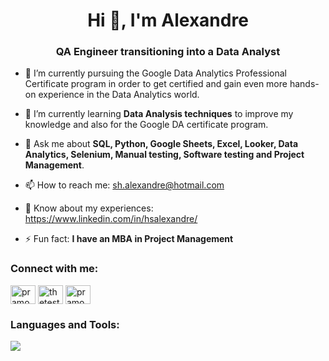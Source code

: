 <h1 align="center">Hi 👋, I'm Alexandre</h1>

<h3 align="center">QA Engineer transitioning into a Data Analyst</h3>

- 🔭 I’m currently pursuing the Google Data Analytics Professional Certificate program in order to get certified and gain even more hands-on experience in the Data Analytics world.

- 🌱 I’m currently learning **Data Analysis techniques** to improve my knowledge and also for the Google DA certificate program.

- 💬 Ask me about **SQL, Python, Google Sheets, Excel, Looker, Data Analytics, Selenium, Manual testing, Software testing and Project Management**.

- 📫 How to reach me: sh.alexandre@hotmail.com

- 📄 Know about my experiences: https://www.linkedin.com/in/hsalexandre/

- ⚡ Fun fact: **I have an MBA in Project Management**

<h3 align="left">Connect with me:</h3>
<p align="left">
<a href="https://linkedin.com/in/hsalexandre" target="blank"><img align="center" src="https://cdn.jsdelivr.net/npm/simple-icons@3.0.1/icons/linkedin.svg" alt="pramoddutta" height="30" width="40" /></a>
<a href="https://instagram.com/hsalexandre" target="blank"><img align="center" src="https://cdn.jsdelivr.net/npm/simple-icons@3.0.1/icons/instagram.svg" alt="thetestingacademy" height="30" width="40" /></a>
<a href="https://www.leetcode.com/hsalexandre" target="blank"><img align="center" src="https://cdn.jsdelivr.net/npm/simple-icons@3.0.1/icons/leetcode.svg" alt="pramoddutta" height="30" width="40" /></a>
</p>

<h3 align="left">Languages and Tools:</h3>
<p>
  <a href="https://www.linkedin.com/in/hsalexandre">
    <img src="https://skillicons.dev/icons?i=mysql,python,git,selenium,postgresql,sqlite,linux,windows,js,html,css,jenkins,vim,gcp,c" />
  </a>
</p>
